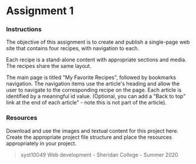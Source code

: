 # Assignment 1

### Instructions

The objective of this assignment is to create and publish a single-page web site that contains four recipes, with navigation to each. 

Each recipe is a stand-alone content with appropriate sections and media. The recipes share the same layout. 

The main page is titled "My Favorite Recipes", followed by bookmarks navigation. The navigation items use the article's heading and allow the user to navigate to the corresponding recipe on the page. Each article is identified by a meaningful id value. (Optional, you can add a "Back to top" link at the end of each article" - note this is not part of the article).

### Resources

Download and use the images and textual content for this project here. Create the appropriate project file structure and place the resources appropriately in your project.

> syst10049 Web development - Sheridan College - Summer 2020 
